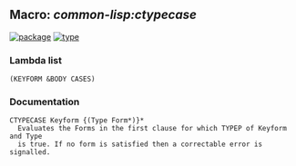 ## Macro: ***common-lisp:ctypecase***
[![package](https://img.shields.io/badge/Package-COMMON--LISP-5f9ea0.svg?style=social&colorA=999999)](../) [![type](https://img.shields.io/badge/Type-Macro-5f9ea0.svg?style=social&colorA=999999)](../#macro) 
### Lambda list
```
(KEYFORM &BODY CASES)
```
### Documentation
```
CTYPECASE Keyform {(Type Form*)}*
  Evaluates the Forms in the first clause for which TYPEP of Keyform and Type
  is true. If no form is satisfied then a correctable error is signalled.
```
